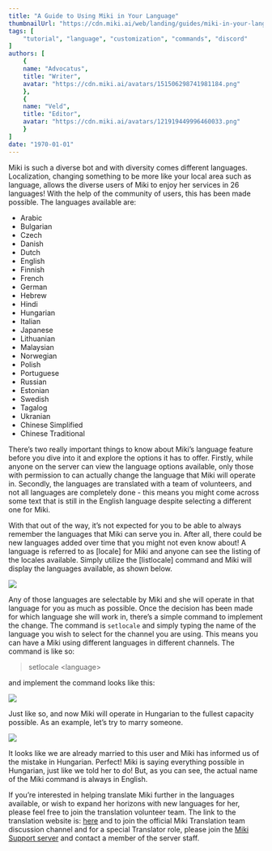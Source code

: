 ```yaml
---
title: "A Guide to Using Miki in Your Language"
thumbnailUrl: "https://cdn.miki.ai/web/landing/guides/miki-in-your-language.png"
tags: [
    "tutorial", "language", "customization", "commands", "discord"
]
authors: [
	{
	name: "Advocatus",
	title: "Writer",
	avatar: "https://cdn.miki.ai/avatars/151506298741981184.png"
	},
	{
	name: "Veld",
	title: "Editor",
	avatar: "https://cdn.miki.ai/avatars/121919449996460033.png"
	}
]
date: "1970-01-01"
---
```

Miki is such a diverse bot and with diversity comes different languages. Localization, changing something to be more like your local area such as language,  allows the diverse users of Miki to enjoy her services in 26 languages! With the help of the community of users, this has been made possible. The languages available are: 

*   Arabic
*   Bulgarian
*   Czech
*   Danish
*   Dutch
*   English
*   Finnish
*   French
*   German
*   Hebrew
*   Hindi
*   Hungarian
*   Italian
*   Japanese
*   Lithuanian
*   Malaysian
*   Norwegian
*   Polish
*   Portuguese
*   Russian
*   Estonian
*   Swedish
*   Tagalog
*   Ukranian
*   Chinese Simplified
*   Chinese Traditional

There’s two really important things to know about Miki’s language feature before you dive into it and explore the options it has to offer. Firstly, while anyone on the server can view the language options available, only those with permission to can actually change the language that Miki will operate in. Secondly, the languages are translated with a team of volunteers, and not all languages are completely done - this means you might come across some text that is still in the English language despite selecting a different one for Miki.

With that out of the way, it’s not expected for you to be able to always remember the languages that Miki can serve you in. After all, there could be new languages added over time that you might not even know about! A language is referred to as [locale] for Miki and anyone can see the listing of the locales available. Simply utilize the [listlocale] command and Miki will display the languages available, as shown below.

![](https://cdn-w.miki.ai/web/landing/guides/localization/language-1.png)

Any of those languages are selectable by Miki and she will operate in that language for you as much as possible. Once the decision has been made for which language she will work in, there’s a simple command to implement the change. The command is `setlocale` and simply typing the name of the language you wish to select for the channel you are using. This means you can have a Miki using different languages in different channels. The command is like so:

>setlocale &lt;language>

and implement the command looks like this:

![](https://cdn-w.miki.ai/web/landing/guides/localization/language-2.png)

Just like so, and now Miki will operate in Hungarian to the fullest capacity possible. As an example, let’s try to marry someone.

![](https://cdn-w.miki.ai/landing/guides/localization/language-3.png)

It looks like we are already married to this user and Miki has informed us of the mistake in Hungarian. Perfect! Miki is saying everything possible in Hungarian, just like we told her to do! But, as you can see, the actual name of the Miki command is always in English.

If you’re interested in helping translate Miki further in the languages available, or wish to expand her horizons with new languages for her, please feel free to join the translation volunteer team. The link to the translation website is: [here](https://poeditor.com/join/project/FIv7NBIReD) and to join the official Miki Translation team discussion channel and for a special Translator role, please join the [Miki Support server](https://discord.gg/39Xpj7K) and contact a member of the server staff.
